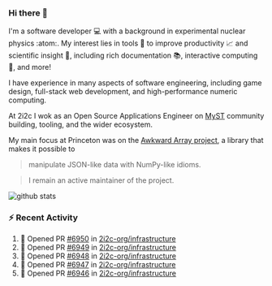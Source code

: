### Hi there 👋 

I'm a software developer 💻 with a background in experimental nuclear physics :atom:. My interest lies in tools :wrench: to improve productivity :chart_with_upwards_trend: and scientific insight :telescope:, including rich documentation 📚, interactive computing 🧮, and more! 

I have experience in many aspects of software engineering, including game design, full-stack web development, and high-performance numeric computing. 

At 2i2c I wok as an Open Source Applications Engineer on [MyST](https://github.com/jupyter-book/mystmd) community building, tooling, and the wider ecosystem. 

My main focus at Princeton was on the [Awkward Array project](awkward-array.org/), a library that makes it possible to 
> manipulate JSON-like data with NumPy-like idioms.

> I remain an active maintainer of the project. 

![github stats](https://github-readme-stats.vercel.app/api?username=agoose77&show_icons=true&hide_rank=true&hide_title=true&bg_color=30,e76445,904e95&text_color=efe3ec&icon_color=efe3ec)
<!--
**agoose77/agoose77** is a ✨ _special_ ✨ repository because its `README.md` (this file) appears on your GitHub profile.

Here are some ideas to get you started:

- 🔭 I’m currently working on ...
- 🌱 I’m currently learning ...
- 👯 I’m looking to collaborate on ...
- 🤔 I’m looking for help with ...
- 💬 Ask me about ...
- 📫 How to reach me: ...
- 😄 Pronouns: ...
- ⚡ Fun fact: ...
-->

### :zap: Recent Activity

<!--START_SECTION:activity-->
1. 💪 Opened PR [#6950](undefined) in [2i2c-org/infrastructure](https://github.com/2i2c-org/infrastructure)
2. 💪 Opened PR [#6949](undefined) in [2i2c-org/infrastructure](https://github.com/2i2c-org/infrastructure)
3. 💪 Opened PR [#6948](undefined) in [2i2c-org/infrastructure](https://github.com/2i2c-org/infrastructure)
4. 💪 Opened PR [#6947](undefined) in [2i2c-org/infrastructure](https://github.com/2i2c-org/infrastructure)
5. 💪 Opened PR [#6946](undefined) in [2i2c-org/infrastructure](https://github.com/2i2c-org/infrastructure)
<!--END_SECTION:activity-->
